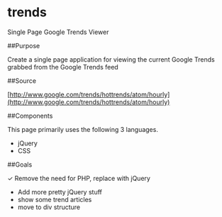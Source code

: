 trends
======

Single Page Google Trends Viewer

##Purpose

Create a single page application for viewing the current Google Trends grabbed from the Google Trends feed

##Source

[http://www.google.com/trends/hottrends/atom/hourly](http://www.google.com/trends/hottrends/atom/hourly)

##Components

This page primarily uses the following 3 languages.

* jQuery
* CSS

##Goals

✓ Remove the need for PHP, replace with jQuery
* Add more pretty jQuery stuff
* show some trend articles
* move to div structure
